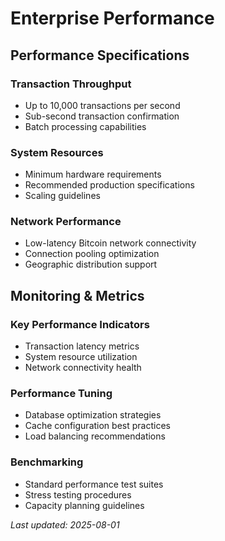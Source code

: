 # Enterprise Performance

## Performance Specifications

### Transaction Throughput
- Up to 10,000 transactions per second
- Sub-second transaction confirmation
- Batch processing capabilities

### System Resources
- Minimum hardware requirements
- Recommended production specifications
- Scaling guidelines

### Network Performance
- Low-latency Bitcoin network connectivity
- Connection pooling optimization
- Geographic distribution support

## Monitoring & Metrics

### Key Performance Indicators
- Transaction latency metrics
- System resource utilization
- Network connectivity health

### Performance Tuning
- Database optimization strategies
- Cache configuration best practices
- Load balancing recommendations

### Benchmarking
- Standard performance test suites
- Stress testing procedures
- Capacity planning guidelines

*Last updated: 2025-08-01*
